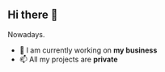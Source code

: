 ## Hi there 👋

Nowadays.
- 🔭 I am currently working on **my business**
- 📫 All my projects are **private**
 
<!--
[![Top Langs](https://github-readme-stats.vercel.app/api/top-langs/?username=rodrigocirino&layout=compact)](https://github.com/rodrigocirino/github-readme-stats)
[![willianrod's wakatime stats](https://github-readme-stats.vercel.app/api/wakatime?username=willianrod)](https://github.com/anuraghazra/github-readme-stats)
!-->
